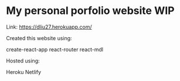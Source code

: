 # My personal porfolio website WIP

Link: https://dliu27.herokuapp.com/

Created this website using:

create-react-app
react-router
react-mdl

Hosted using:

Heroku
Netlify
